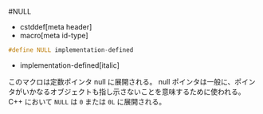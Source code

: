 #NULL
* cstddef[meta header]
* macro[meta id-type]

```cpp
#define NULL implementation-defined
```
* implementation-defined[italic]

このマクロは定数ポインタ null に展開される。
null ポインタは一般に、ポインタがいかなるオブジェクトも指し示さないことを意味するために使われる。
C++ において `NULL` は `0` または `0L` に展開される。
